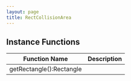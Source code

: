 ```yaml
---
layout: page
title: RectCollisionArea
---
```


## Instance Functions

| Function Name | Description |
| --------------- | ------------- |
| getRectangle():Rectangle |  |



